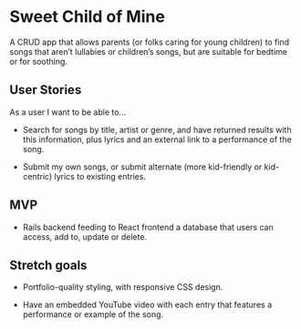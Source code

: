 # Sweet Child of Mine

A CRUD app that allows parents (or folks caring for young children) to find songs that aren’t lullabies or children’s songs, but are suitable for bedtime or for soothing.

## User Stories

As a user I want to be able to...

- Search for songs by title, artist or genre, and have returned results with this information, plus lyrics and an external link to a performance of the song. 

- Submit my own songs, or submit alternate (more kid-friendly or kid-centric) lyrics to existing entries. 

## MVP

- Rails backend feeding to React frontend a database that users can access, add to, update or delete.

## Stretch goals

- Portfolio-quality styling, with responsive CSS design.

- Have an embedded YouTube video with each entry that features a performance or example of the song.


